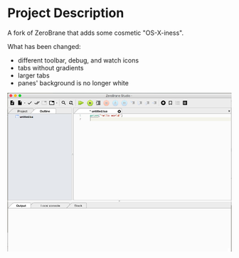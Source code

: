 # Project Description

A fork of ZeroBrane that adds some cosmetic "OS-X-iness".

What has been changed:

- different toolbar, debug, and watch icons
- tabs without gradients
- larger tabs
- panes' background is no longer white

![ZeroBrane OS X screenshot](https://raw.githubusercontent.com/poke1024/ZeroBraneStudio/master/docs/zerobrane-mac-1.png)

